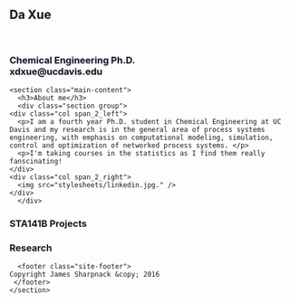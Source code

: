 <!-- This page was generated by GitHub Pages using the Hack theme by Ben Bleikamp. -->
<html lang="en-us">
  <head>
    <meta charset="UTF-8">
    <meta name="viewport" content="width=device-width, initial-scale=1">
    <link rel="stylesheet" type="text/css" href="stylesheets/normalize.css" media="screen">
    <link href='https://fonts.googleapis.com/css?family=Open+Sans:400,700' rel='stylesheet' type='text/css'>
    <link rel="stylesheet" type="text/css" href="stylesheets/stylesheet.css" media="screen">
    <link rel="stylesheet" type="text/css" href="stylesheets/github-light.css" media="screen">
        <style type="text/css">
      .page-header {
      <!-- background-image:url("stylesheets/whitebg.jpg"); -->
      color: #fff;
      text-shadow: 0px 0px 4px #ccccff;
      }
    </style>
  </head>
  <body>
    <section class="page-header">
      <h1 class="project-name">Da Xue</h1>
      <h3 class="project-tagline">Chemical Engineering Ph.D. <br>xdxue@ucdavis.edu</h3>
    </section>

    <section class="main-content">
      <h3>About me</h3>
      <div class="section group">
	<div class="col span_2_left">
      <p>I am a fourth year Ph.D. student in Chemical Engineering at UC Davis and my research is in the general area of process systems engineering, with emphasis on computational modeling, simulation, control and optimization of networked process systems. </p>
      <p>I'm taking courses in the statistics as I find them really fanscinating! 
	</div>
	<div class="col span_2_right">
	  <img src="stylesheets/linkedin.jpg." />
	</div>
      </div>

<h3>STA141B Projects</h3>


<h3>Research</h3>

  


      <footer class="site-footer">
	Copyright James Sharpnack &copy; 2016
     </footer>
    </section>  
  </body>
</html>
